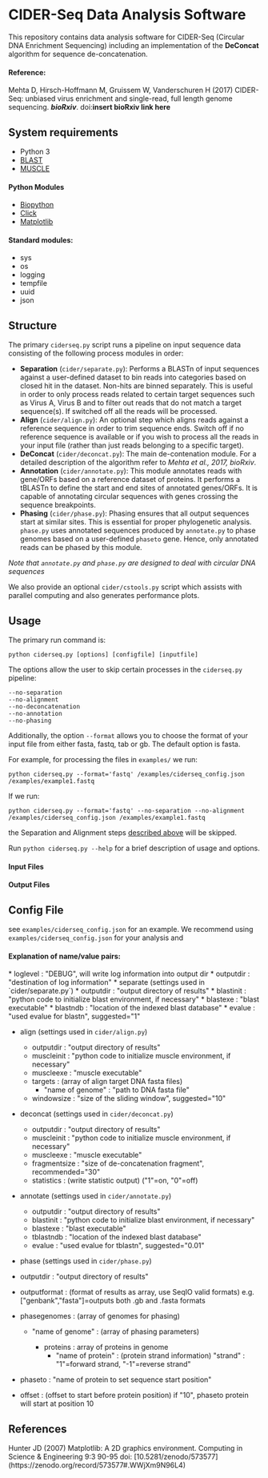 <H1>CIDER-Seq Data Analysis Software</H1>

This repository contains data analysis software for CIDER-Seq (Circular DNA Enrichment Sequencing) including an implementation of the **DeConcat** algorithm for sequence de-concatenation.

<H4>Reference:</H4>

Mehta D, Hirsch-Hoffmann M, Gruissem W, Vanderschuren H (2017) CIDER-Seq: unbiased virus enrichment and single-read, full length genome sequencing. ***bioRxiv***. doi:**insert bioRxiv link here**

<H2>System requirements</H2>

* Python 3
* [BLAST](https://blast.ncbi.nlm.nih.gov/Blast.cgi?PAGE_TYPE:BlastDocs&DOC_TYPE:Download "BLAST download page")
* [MUSCLE](http://www.drive5.com/muscle/ "MUSCLE homepage")

<H4>Python Modules</H4>

* [Biopython](https://www.biopython.org)
* [Click](http://click.pocoo.org/5/)
* [Matplotlib](https://matplotlib.org/)

<H4>Standard modules:</H4>

* sys
* os
* logging
* tempfile
* uuid
* json

<H2>Structure</H2>

The primary `ciderseq.py` script runs a pipeline on input sequence data consisting of the following process modules in order:
* **Separation** (`cider/separate.py`): Performs a BLASTn of input sequences against a user-defined dataset to bin reads into categories based on closed hit in the dataset. Non-hits are binned separately. This is useful in order to only process reads related to certain target sequences such as Virus A, Virus B and to filter out reads that do not match a target sequence(s). If switched off all the reads will be processed.
* **Align** (`cider/align.py`): An optional step which aligns reads against a reference sequence in order to trim sequence ends. Switch off if no reference sequence is available or if you wish to process all the reads in your input file (rather than just reads belonging to a specific target).
* **DeConcat** (`cider/deconcat.py`): The main de-contenation module. For a detailed description of the algorithm refer to *Mehta et al., 2017, bioRxiv*.
* **Annotation** (`cider/annotate.py`): This module annotates reads with gene/ORFs based on a reference dataset of proteins. It performs a tBLASTn to define the start and end sites of annotated genes/ORFs. It is capable of annotating circular sequences with genes crossing the sequence breakpoints.
* **Phasing** (`cider/phase.py`): Phasing ensures that all output sequences start at similar sites. This is essential for proper phylogenetic analysis. `phase.py` uses annotated sequences produced by `annotate.py` to phase genomes based on a user-defined `phaseto` gene. Hence, only annotated reads can be phased by this module.

*Note that `annotate.py` and `phase.py` are designed to deal with circular DNA sequences*

We also provide an optional `cider/cstools.py` script which assists with parallel computing and also generates performance plots.

<H2>Usage</H2>
The primary run command is:

`python ciderseq.py [options] [configfile] [inputfile]`

The options allow the user to skip certain processes in the `ciderseq.py` pipeline:
```
--no-separation
--no-alignment
--no-deconcatenation
--no-annotation
--no-phasing
```

Additionally, the option `--format` allows you to choose the format of your input file from either fasta, fastq, tab or gb. The default option is fasta.

 For example, for processing the files in `examples/` we run:

 `python ciderseq.py --format='fastq' /examples/ciderseq_config.json /examples/example1.fastq`

If we run:

`python ciderseq.py --format='fastq' --no-separation --no-alignment /examples/ciderseq_config.json /examples/example1.fastq`

the Separation and Alignment steps [described above](#structure) will be skipped.

Run `python ciderseq.py --help` for a brief description of usage and options.

<H4>Input Files</H4>

<H4>Output Files</H4>

<H2>Config File</H2>

see `examples/ciderseq_config.json` for an example.
We recommend using `examples/ciderseq_config.json` for your analysis and

<H4>Explanation of name/value pairs:</H4>
* loglevel : "DEBUG", will write log information into output dir
* outputdir : "destination of log information"
* separate (settings used in `cider/separate.py`)
	* outputdir : "output directory of results"
	* blastinit : "python code to initialize blast environment, if necessary"
	* blastexe : "blast executable"
	* blastndb : "location of the indexed blast database"
	* evalue : "used evalue for blastn", suggested="1"

* align (settings used in `cider/align.py`)
	* outputdir : "output directory of results"
	* muscleinit : "python code to initialize muscle environment, if necessary"
	* muscleexe : "muscle executable"
	* targets : (array of align target DNA fasta files)
		* "name of genome" : "path to DNA fasta file"
	* windowsize : "size of the sliding window", suggested="10"

* deconcat (settings used in `cider/deconcat.py`)
	* outputdir : "output directory of results"
	* muscleinit : "python code to initialize muscle environment, if necessary"
	* muscleexe : "muscle executable"
	* fragmentsize : "size of de-concatenation fragment", recommended="30"
	* statistics : (write statistic output) ("1"=on, "0"=off)

* annotate (settings used in `cider/annotate.py`)
	* outputdir : "output directory of results"
	* blastinit : "python code to initialize blast environment, if necessary"
	* blastexe : "blast executable"
	* tblastndb : "location of the indexed blast database"
	* evalue : "used evalue for tblastn", suggested="0.01"

* phase (settings used in `cider/phase.py`)

 * outputdir : "output directory of results"
 * outputformat : (format of results as array, use SeqIO valid formats) e.g. ["genbank","fasta"]=outputs both .gb and .fasta formats
 * phasegenomes : (array of genomes for phasing)

 	* "name of genome" : (array of phasing parameters)

		* proteins : array of proteins in genome
			* "name of protein" : (protein strand information) "strand" : "1"=forward strand, "-1"=reverse strand"

 * phaseto : "name of protein to set sequence start position"
 * offset : (offset to start before protein position) if "10", phaseto protein will start at position 10

<H2>References</H2>
Hunter JD (2007) Matplotlib: A 2D graphics environment. Computing in Science & Engineering 9:3 90-95 doi: [10.5281/zenodo/573577](https://zenodo.org/record/573577#.WWjXm9N96L4)
